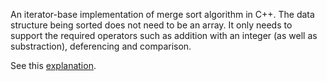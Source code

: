 An iterator-base implementation of merge sort algorithm in C++. The data structure being sorted does not need to be an array. It only needs to
support the required operators such as addition with an integer (as well as substraction), deferencing and comparison.

See this [explanation](http://cplusplus.kurttest.com/notes/merge-sort.html#merge-sort>).
